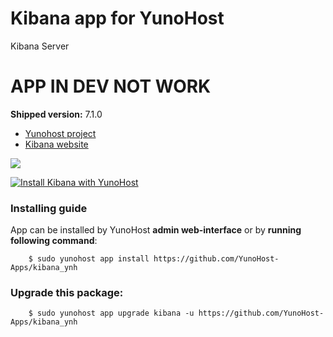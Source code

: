 # Kibana app for YunoHost
Kibana Server

# APP IN DEV NOT WORK

**Shipped version:** 7.1.0

- [Yunohost project](https://yunohost.org)
- [Kibana website](https://www.elastic.co/fr/products/kibana)

![](https://www.ambient-it.net/wp-content/uploads/2019/04/LOGO1-KIBANA-200x175-.jpg)


[![Install Kibana with YunoHost](https://install-app.yunohost.org/install-with-yunohost.png)](https://install-app.yunohost.org/?app=kibana)


### Installing guide

 App can be installed by YunoHost **admin web-interface** or by **running following command**:

        $ sudo yunohost app install https://github.com/YunoHost-Apps/kibana_ynh

 
### Upgrade this package:

        $ sudo yunohost app upgrade kibana -u https://github.com/YunoHost-Apps/kibana_ynh
